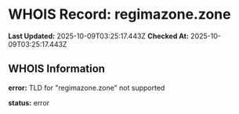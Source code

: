 # WHOIS Record: regimazone.zone

**Last Updated:** 2025-10-09T03:25:17.443Z
**Checked At:** 2025-10-09T03:25:17.443Z

## WHOIS Information

**error:** TLD for "regimazone.zone" not supported

**status:** error

